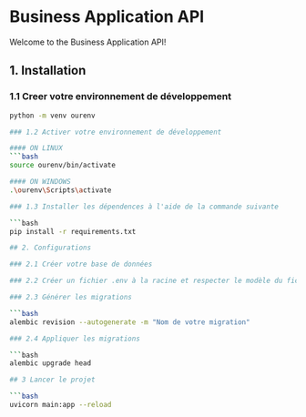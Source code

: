 # Business Application API

Welcome to the Business Application API! 

## 1. Installation

### 1.1 Creer votre environnement de développement 

```bash
python -m venv ourenv

### 1.2 Activer votre environnement de développement 

#### ON LINUX
```bash
source ourenv/bin/activate

#### ON WINDOWS
.\ourenv\Scripts\activate

### 1.3 Installer les dépendences à l'aide de la commande suivante  

```bash
pip install -r requirements.txt

## 2. Configurations

### 2.1 Créer votre base de données

### 2.2 Créer un fichier .env à la racine et respecter le modèle du fichier .env.example

### 2.3 Générer les migrations 

```bash 
alembic revision --autogenerate -m "Nom de votre migration"

### 2.4 Appliquer les migrations

```bash
alembic upgrade head

## 3 Lancer le projet 

```bash
uvicorn main:app --reload